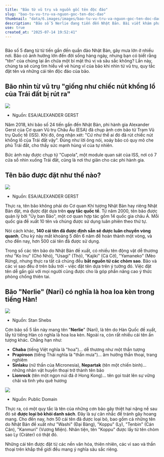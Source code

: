 ```yaml
---
title: "Bão từ vũ trụ và nguồn gốc tên độc đáo"
slug: "bao-tu-vu-tru-va-nguon-goc-ten-doc-dao"
thumbnail: "data/6.images/images/bao-tu-vu-tru-va-nguon-goc-ten-doc-dao.webp"
description: "Bão số 5 Nerlie đang tiến đến Nhật Bản. Bài viết khám phá hình dạng bão khi nhìn từ vũ trụ và nguồn gốc thú vị của những cái tên bão."
use: true
created_at: "2025-07-14 19:52:41"
---
```


![]()

Bão số 5 đang từ từ tiến gần đến quần đảo Nhật Bản, gây mưa lớn ở nhiều nơi. Bão có ảnh hưởng lớn đến đời sống hàng ngày, nhưng bạn có biết rằng "tên" của chúng lại ẩn chứa một bí mật thú vị và sâu sắc không? Lần này, chúng ta sẽ cùng tìm hiểu về vẻ hùng vĩ của bão khi nhìn từ vũ trụ, quy tắc đặt tên và những cái tên độc đáo của bão.

## Bão nhìn từ vũ trụ "giống như chiếc nút khổng lồ của Trái đất bị rút ra"

![](/images/image-1752400827581.webp)

*   Nguồn: ESA/ALEXANDER GERST

Năm 2018, khi bão số 24 tiến gần đến Nhật Bản, phi hành gia Alexander Gerst của Cơ quan Vũ trụ Châu Âu (ESA) đã chụp ảnh cơn bão từ Trạm Vũ trụ Quốc tế (ISS). Khi đó, ông nhận xét: "Cứ như thể ai đó đã rút chiếc nút khổng lồ của Trái đất vậy". Đúng như lời ông nói, xoáy bão có quy mô che phủ Trái đất, cho thấy sức mạnh hùng vĩ của tự nhiên.

Bức ảnh này được chụp từ "Cupola", một module quan sát của ISS, nơi có 7 cửa sổ nhìn xuống Trái đất, cũng là nơi thư giãn cho các phi hành gia.

## Tên bão được đặt như thế nào?

![](/images/image-1752400773765.webp)

*   Nguồn: ESA/ALEXANDER GERST

Thực ra, tên bão không phải do Cơ quan Khí tượng Nhật Bản hay riêng Nhật Bản đặt, mà được đặt dựa trên **quy tắc quốc tế**. Từ năm 2000, tên bão được quản lý bởi "Ủy ban Bão", một cơ quan hợp tác gồm 14 quốc gia châu Á. Mỗi quốc gia đề xuất 10 tên và chúng được sử dụng luân phiên theo thứ tự.

Nói cách khác, **140 cái tên đã được định sẵn sẽ được luân chuyển vòng quanh**. Chu kỳ này mất khoảng 5 đến 6 năm để hoàn thành một vòng, và cho đến nay, hơn 500 cái tên đã được sử dụng.

Trong số các tên bão do Nhật Bản đề xuất, có nhiều tên động vật dễ thương như "Ko Inu" (Chó Nhỏ), "Usagi" (Thỏ), "Kajiki" (Cá Cờ), "Yamaneko" (Mèo Rừng), nhưng thực ra tất cả chúng đều **bắt nguồn từ các chòm sao**. Bão và các vì sao đều ở trên bầu trời - việc đặt tên dựa trên ý tưởng đó. Việc đặt tên dễ gần gũi với mọi người cũng được cho là góp phần nâng cao ý thức phòng chống thiên tai.

## Bão "Nerlie" (Nari) có nghĩa là hoa loa kèn trong tiếng Hàn!

![](/images/image-1752400954991.webp)

*   Nguồn: Stan Shebs

Cơn bão số 5 lần này mang tên "**Nerlie**" (Nari), là tên do Hàn Quốc đề xuất, lấy từ tiếng Hàn có nghĩa là hoa loa kèn. Ngoài ra, còn rất nhiều cái tên ấn tượng khác. Chẳng hạn như:

*   **Chaba** (tiếng Việt nghĩa là "hoa")… dễ thương như một thần tượng
*   **Prapiroon** (tiếng Thái nghĩa là "thần mưa")… âm hưởng thần thoại, trang nghiêm
*   **Sinlaku** (nữ thần của Micronesia), **Nepartak** (tên một chiến binh)… những nhân vật huyền thoại trở thành tên bão
*   **Lionrock** (tên một ngọn núi đá ở Hong Kong)… tên gọi toát lên sự vững chãi và tình yêu quê hương

![](/images/image-1752400799624.webp)

*   Nguồn: Public Domain

Thực ra, có một quy tắc là tên của những cơn bão gây thiệt hại nặng nề sau đó sẽ **được loại bỏ khỏi danh sách**. Đây là sự cân nhắc để tránh gây hoang mang. Cho đến nay, hơn 50 cái tên đã được loại bỏ, bao gồm cả những tên do Nhật Bản đề xuất như "Washi" (Đại Bàng), "Koppu" (Ly), "Tenbin" (Cán Cân), "Kanmuri" (Vương Miện). Nhân tiện, tên "Koppu" được lấy từ tên chòm sao Ly (Cráter) có thật đó.

Những cái tên được đặt từ các nền văn hóa, thiên nhiên, các vì sao và thần thoại trên khắp thế giới đều mang ý nghĩa sâu sắc riêng.